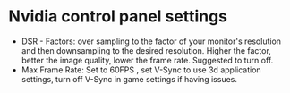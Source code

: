# Nvidia control panel settings

- DSR - Factors: over sampling to the factor of your monitor's resolution and then downsampling to the desired resolution. Higher the factor, better the image quality, lower the frame rate. Suggested to turn off.
- Max Frame Rate: Set to 60FPS , set V-Sync to use 3d application settings, turn off V-Sync in game settings if having issues.